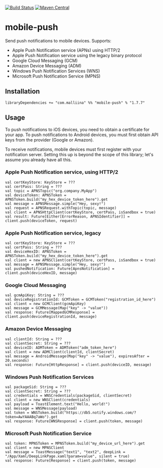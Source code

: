 [![Build Status](https://travis-ci.org/malliina/mobile-push.svg?branch=master)](https://travis-ci.org/malliina/mobile-push)
[![Maven Central](https://img.shields.io/maven-central/v/com.malliina/mobile-push_2.11.svg)](https://search.maven.org/#search%7Cga%7C1%7Cg%3A%22com.malliina%22%20AND%20a%3A%22mobile-push_2.11%22)

# mobile-push

Send push notifications to mobile devices. Supports:

- Apple Push Notification service (APNs) using HTTP/2
- Apple Push Notification service using the legacy binary protocol
- Google Cloud Messaging (GCM)
- Amazon Device Messaging (ADM)
- Windows Push Notification Services (WNS)
- Microsoft Push Notification Service (MPNS)

## Installation

    libraryDependencies += "com.malliina" %% "mobile-push" % "1.7.7"

## Usage

To push notifications to iOS devices, you need to obtain a certificate for your app. To push notifications to Android
devices, you must first obtain API keys from the provider (Google or Amazon).

To receive notifications, mobile devices must first register with your notification server. Setting this up is beyond
the scope of this library; let's assume you already have all this.

### Apple Push Notification service, using HTTP/2

    val certKeyStore: KeyStore = ???
    val certPass: String = ???
    val topic = APNSTopic("org.company.MyApp")
    val deviceToken: APNSToken = APNSToken.build("my_hex_device_token_here").get
    val message = APNSMessage.simple("Hey, sexy!")
    val request = APNSRequest.withTopic(topic, message)
    val client = APNSHttpClient(certKeyStore, certPass, isSandbox = true)
    val result: Future[Either[ErrorReason, APNSIdentifier]] = client.push(deviceToken, request)

### Apple Push Notification service, legacy

    val certKeyStore: KeyStore = ???
    val certPass: String = ???
    val deviceHexID: APNSToken = APNSToken.build("my_hex_device_token_here").get
    val client = new APNSClient(certKeyStore, certPass, isSandbox = true)
    val message = APNSMessage.simple("Hey, sexy!")
    val pushedNotification: Future[ApnsNotification] = client.push(deviceHexID, message)

### Google Cloud Messaging

    val gcmApiKey: String = ???
    val deviceRegistrationId: GCMToken = GCMToken("registration_id_here")
    val client = new GCMClient(gcmApiKey)
    val message = GCMMessage(Map("key" -> "value"))
    val response: Future[MappedGCMResponse] = client.push(deviceRegistrationId, message)

### Amazon Device Messaging

    val clientId: String = ???
    val clientSecret: String = ???
    val deviceID: ADMToken = ADMToken("adm_token_here")
    val client = new ADMClient(clientId, clientSecret)
    val message = AndroidMessage(Map("key" -> "value"), expiresAfter = 20.seconds)
    val response: Future[HttpResponse] = client.push(deviceID, message)
    
### Windows Push Notification Services

    val packageSid: String = ???
    val clientSecret: String = ???
    val credentials = WNSCredentials(packageSid, clientSecret)
    val client = new WNSClient(credentials)
    val payload = ToastElement.text("Hello, world!")
    val message = WNSMessage(payload)
    val token = WNSToken.build("https://db5.notify.windows.com/?token=AwYAAABq7aWo").get
    val response: Future[WNSResponse] = client.push(token, message)

### Microsoft Push Notification Service

    val token: MPNSToken = MPNSToken.build("my_device_url_here").get
    val client = new MPNSClient
    val message = ToastMessage("text1", "text2", deepLink = "/App/Xaml/DeepLinkPage.xaml?param=value", silent = true)
    val response: Future[Response] = client.push(token, message)
